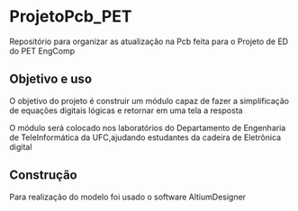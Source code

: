 # ProjetoPcb_PET
Repositório para organizar as atualização na Pcb  feita para o Projeto de ED do PET EngComp 

## Objetivo e uso

O objetivo do projeto é construir um módulo capaz de fazer a simplificação de equações digitais lógicas e retornar em uma tela a resposta

O módulo será colocado nos laboratórios do Departamento de Engenharia de TeleInformática da UFC,ajudando estudantes da cadeira de Eletrônica digital

## Construção

Para realização do modelo foi usado o software AltiumDesigner 
